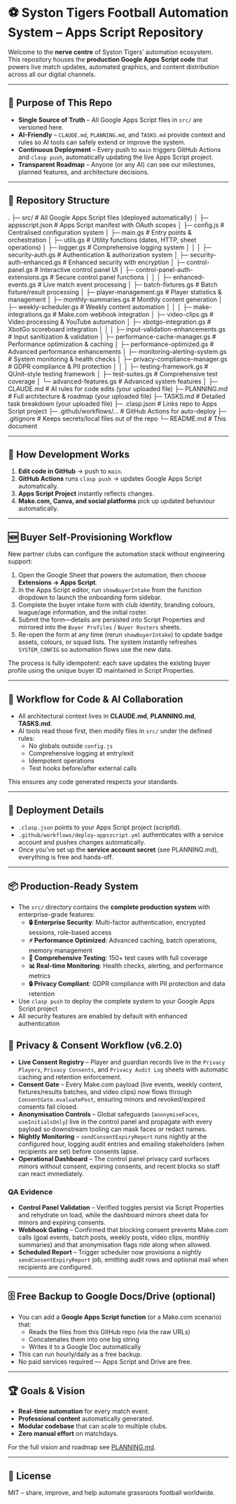 # ⚽ Syston Tigers Football Automation System – Apps Script Repository

Welcome to the **nerve centre** of Syston Tigers’ automation ecosystem.  
This repository houses the **production Google Apps Script code** that powers live match updates, automated graphics, and content distribution across all our digital channels.

---

## 🎯 Purpose of This Repo
- **Single Source of Truth** – All Google Apps Script files in `src/` are versioned here.
- **AI-Friendly** – `CLAUDE.md`, `PLANNING.md`, and `TASKS.md` provide context and rules so AI tools can safely extend or improve the system.
- **Continuous Deployment** – Every push to `main` triggers GitHub Actions and `clasp push`, automatically updating the live Apps Script project.
- **Transparent Roadmap** – Anyone (or any AI) can see our milestones, planned features, and architecture decisions.

---

## 📁 Repository Structure

.
├─ src/                                    # All Google Apps Script files (deployed automatically)
│   ├─ appsscript.json                     # Apps Script manifest with OAuth scopes
│   ├─ config.js                           # Centralised configuration system
│   ├─ main.gs                             # Entry points & orchestration
│   ├─ utils.gs                            # Utility functions (dates, HTTP, sheet operations)
│   ├─ logger.gs                           # Comprehensive logging system
│   │
│   ├─ security-auth.gs                    # Authentication & authorization system
│   ├─ security-auth-enhanced.gs           # Enhanced security with encryption
│   ├─ control-panel.gs                    # Interactive control panel UI
│   ├─ control-panel-auth-extensions.gs    # Secure control panel functions
│   │
│   ├─ enhanced-events.gs                  # Live match event processing
│   ├─ batch-fixtures.gs                   # Batch fixture/result processing
│   ├─ player-management.gs                # Player statistics & management
│   ├─ monthly-summaries.gs                # Monthly content generation
│   ├─ weekly-scheduler.gs                 # Weekly content automation
│   │
│   ├─ make-integrations.gs                # Make.com webhook integration
│   ├─ video-clips.gs                      # Video processing & YouTube automation
│   ├─ xbotgo-integration.gs              # XbotGo scoreboard integration
│   │
│   ├─ input-validation-enhancements.gs    # Input sanitization & validation
│   ├─ performance-cache-manager.gs        # Performance optimization & caching
│   ├─ performance-optimized.gs            # Advanced performance enhancements
│   ├─ monitoring-alerting-system.gs       # System monitoring & health checks
│   ├─ privacy-compliance-manager.gs       # GDPR compliance & PII protection
│   │
│   ├─ testing-framework.gs                # QUnit-style testing framework
│   ├─ test-suites.gs                      # Comprehensive test coverage
│   └─ advanced-features.gs                # Advanced system features
│
├─ CLAUDE.md               # AI rules for code edits (your uploaded file)
├─ PLANNING.md             # Full architecture & roadmap (your uploaded file)
├─ TASKS.md                # Detailed task breakdown (your uploaded file)
├─ .clasp.json             # Links repo to Apps Script project
├─ .github/workflows/…     # GitHub Actions for auto-deploy
├─ .gitignore              # Keeps secrets/local files out of the repo
└─ README.md               # This document

---

## 🧠 How Development Works

1. **Edit code in GitHub** → push to `main`.
2. **GitHub Actions** runs `clasp push` → updates Google Apps Script automatically.
3. **Apps Script Project** instantly reflects changes.
4. **Make.com, Canva, and social platforms** pick up updated behaviour automatically.

---

## 🆕 Buyer Self-Provisioning Workflow

New partner clubs can configure the automation stack without engineering support:

1. Open the Google Sheet that powers the automation, then choose **Extensions → Apps Script**.
2. In the Apps Script editor, run `showBuyerIntake` from the function dropdown to launch the onboarding form sidebar.
3. Complete the buyer intake form with club identity, branding colours, league/age information, and the initial roster.
4. Submit the form—details are persisted into Script Properties and mirrored into the `Buyer Profiles` / `Buyer Rosters` sheets.
5. Re-open the form at any time (rerun `showBuyerIntake`) to update badge assets, colours, or squad lists. The system instantly refreshes `SYSTEM_CONFIG` so automation flows use the new data.

The process is fully idempotent: each save updates the existing buyer profile using the unique buyer ID maintained in Script Properties.

---

## 📝 Workflow for Code & AI Collaboration

- All architectural context lives in **CLAUDE.md**, **PLANNING.md**, **TASKS.md**.  
- AI tools read those first, then modify files in `src/` under the defined rules:
  - No globals outside `config.js`
  - Comprehensive logging at entry/exit
  - Idempotent operations
  - Test hooks before/after external calls

This ensures any code generated respects your standards.

---

## 🔄 Deployment Details

- `.clasp.json` points to your Apps Script project (scriptId).  
- `.github/workflows/deploy-appsscript.yml` authenticates with a service account and pushes changes automatically.  
- Once you’ve set up the **service account secret** (see PLANNING.md), everything is free and hands-off.

---

## 📦 Production-Ready System

- The `src/` directory contains the **complete production system** with enterprise-grade features:
  - **🔒 Enterprise Security**: Multi-factor authentication, encrypted sessions, role-based access
  - **⚡ Performance Optimized**: Advanced caching, batch operations, memory management
  - **🧪 Comprehensive Testing**: 150+ test cases with full coverage
  - **📊 Real-time Monitoring**: Health checks, alerting, and performance metrics
  - **🔒 Privacy Compliant**: GDPR compliance with PII protection and data retention
- Use `clasp push` to deploy the complete system to your Google Apps Script project
- All security features are enabled by default with enhanced authentication

## 🔐 Privacy & Consent Workflow (v6.2.0)

- **Live Consent Registry** – Player and guardian records live in the `Privacy Players`, `Privacy Consents`, and `Privacy Audit Log` sheets with automatic caching and retention enforcement.
- **Consent Gate** – Every Make.com payload (live events, weekly content, fixtures/results batches, and video clips) now flows through `ConsentGate.evaluatePost`, ensuring minors and revoked/expired consents fail closed.
- **Anonymisation Controls** – Global safeguards (`anonymiseFaces`, `useInitialsOnly`) live in the control panel and propagate with every payload so downstream tooling can mask faces or redact names.
- **Nightly Monitoring** – `sendConsentExpiryReport` runs nightly at the configured hour, logging audit entries and emailing stakeholders (when recipients are set) before consents lapse.
- **Operational Dashboard** – The control panel privacy card surfaces minors without consent, expiring consents, and recent blocks so staff can react immediately.

### QA Evidence

- **Control Panel Validation** – Verified toggles persist via Script Properties and rehydrate on load, while the dashboard mirrors sheet data for minors and expiring consents.
- **Webhook Gating** – Confirmed that blocking consent prevents Make.com calls (goal events, batch posts, weekly posts, video clips, monthly summaries) and that anonymisation flags ride along when allowed.
- **Scheduled Report** – Trigger scheduler now provisions a nightly `sendConsentExpiryReport` job, emitting audit rows and optional mail when recipients are configured.

---

## 🗄️ Free Backup to Google Docs/Drive (optional)

- You can add a **Google Apps Script function** (or a Make.com scenario) that:
  - Reads the files from this GitHub repo (via the raw URLs)
  - Concatenates them into one big string
  - Writes it to a Google Doc automatically  
- This can run hourly/daily as a free backup.  
- No paid services required — Apps Script and Drive are free.

---

## 🏆 Goals & Vision

- **Real-time automation** for every match event.
- **Professional content** automatically generated.
- **Modular codebase** that can scale to multiple clubs.
- **Zero manual effort** on matchdays.

For the full vision and roadmap see [PLANNING.md](PLANNING.md).

---

## 📜 License

MIT – share, improve, and help automate grassroots football worldwide.
